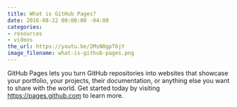 ```yaml
---
title: What is GitHub Pages?
date: 2016-08-22 00:00:00 -04:00
categories:
- resources
- videos
the_url: https://youtu.be/2MsN8gpT6jY
image_filename: what-is-github-pages.png
---
```


GitHub Pages lets you turn GitHub repositories into websites that showcase your portfolio, your projects, their documentation, or anything else you want to share with the world. Get started today by visiting https://pages.github.com to learn more.
